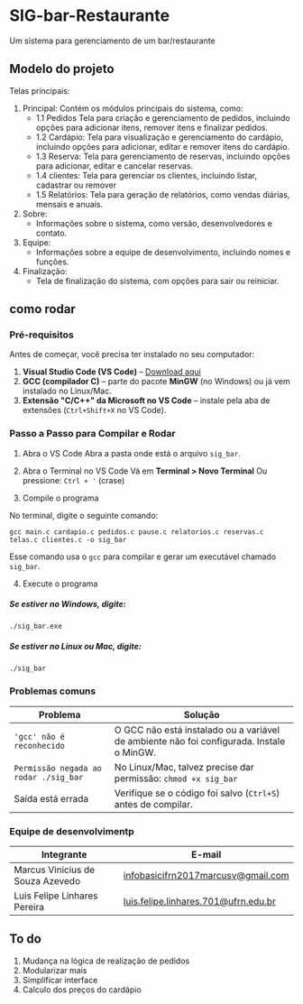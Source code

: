 # SIG-bar-Restaurante
Um sistema para gerenciamento de um bar/restaurante

## Modelo do projeto
Telas principais:
1. Principal:
Contém os módulos principais do sistema, como:
    - 1.1 Pedidos Tela para criação e gerenciamento de pedidos, incluindo opções para adicionar itens, remover itens e finalizar pedidos.
    - 1.2 Cardápio: Tela para visualização e gerenciamento do cardápio, incluindo opções para adicionar, editar e remover itens do cardápio.
    - 1.3 Reserva: Tela para gerenciamento de reservas, incluindo opções para adicionar, editar e cancelar reservas.
    - 1.4 clientes: Tela para gerenciar os clientes, incluindo listar, cadastrar ou remover 
    - 1.5 Relatórios: Tela para geração de relatórios, como vendas diárias, mensais e anuais.
2. Sobre:
    - Informações sobre o sistema, como versão, desenvolvedores e contato.
3. Equipe:
    - Informações sobre a equipe de desenvolvimento, incluindo nomes e funções.
4. Finalização:
    - Tela de finalização do sistema, com opções para sair ou reiniciar.

## como rodar 

### Pré-requisitos

Antes de começar, você precisa ter instalado no seu computador:

1. **Visual Studio Code (VS Code)** – [Download aqui](https://code.visualstudio.com/)
2. **GCC (compilador C)** – parte do pacote **MinGW** (no Windows) ou já vem instalado no Linux/Mac.
3. **Extensão "C/C++" da Microsoft no VS Code** – instale pela aba de extensões (`Ctrl+Shift+X` no VS Code).


### Passo a Passo para Compilar e Rodar

1. Abra o VS Code
Abra a pasta onde está o arquivo `sig_bar`.

2. Abra o Terminal no VS Code
Vá em **Terminal > Novo Terminal**
Ou pressione: `Ctrl + '` (crase)

3. Compile o programa

No terminal, digite o seguinte comando:

```
gcc main.c cardapio.c pedidos.c pause.c relatorios.c reservas.c telas.c clientes.c -o sig_bar
```

Esse comando usa o `gcc` para compilar e gerar um executável chamado `sig_bar`.

4. Execute o programa

##### Se estiver no **Windows**, digite:

```bash
./sig_bar.exe
```

##### Se estiver no **Linux ou Mac**, digite:

```bash
./sig_bar
```

### Problemas comuns

| Problema                              | Solução                                                                                  |
| -----------------------------------   | ---------------------------------------------------------------------------------------- |
| `'gcc' não é reconhecido`             | O GCC não está instalado ou a variável de ambiente não foi configurada. Instale o MinGW. |
| `Permissão negada ao rodar ./sig_bar` | No Linux/Mac, talvez precise dar permissão: `chmod +x sig_bar`                           |
| Saída está errada                     | Verifique se o código foi salvo (`Ctrl+S`) antes de compilar.                            |


### Equipe de desenvolvimentp

| Integrante                       | E-mail                                                                              |
| -------------------------------- | ----------------------------------------------------------------------------------- |
| Marcus Vinicius de Souza Azevedo | [infobasicifrn2017marcusv@gmail.com](mailto:infobasicifrn2017marcusv@gmail.com)     |
| Luis Felipe Linhares Pereira     | [luis.felipe.linhares.701@ufrn.edu.br](mailto:luis.felipe.linhares.701@ufrn.edu.br) |



## To do
1. Mudança na lógica de realização de pedidos
2. Modularizar mais
3. Simplificar interface
4. Calculo dos preços do cardápio

